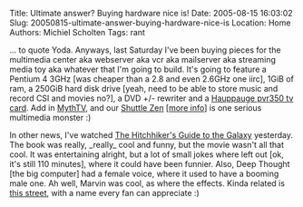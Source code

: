 Title: Ultimate answer? Buying hardware nice is!
Date: 2005-08-15 16:03:02
Slug: 20050815-ultimate-answer-buying-hardware-nice-is
Location: Home
Authors: Michiel Scholten
Tags: rant

<p>... to quote Yoda. Anyways, last Saturday I've been buying pieces for the multimedia center aka webserver aka vcr aka mailserver aka streaming media toy aka whatever that I'm going to build. It's going to feature a Pentium 4 3GHz [was cheaper than a 2.8 and even 2.6GHz one iirc], 1GiB of ram, a 250GiB hard disk drive [yeah, need to be able to store music and record CSI and movies no?], a DVD +/- rewriter and a <a href="http://www.hauppauge.com/html/wintvpvr350_datasheet.htm">Hauppauge pvr350 tv card</a>. Add in <a href="http://www.mythtv.org/">MythTV</a>, and our <a href="http://global.shuttle.com/Product/barebone/brb_OverView.asp?B_id=29">Shuttle Zen</a> [<a href="http://www.silentpcreview.com/article139-page1.html">more info</a>] is one serious multimedia monster :)</p>

<p>In other news, I've watched <a href="http://www.imdb.com/title/tt0371724/">The Hitchhiker's Guide to the Galaxy</a> yesterday. The book was really, _really_ cool and funny, but the movie wasn't all that cool. It was entertaining alright, but a lot of small jokes where left out [ok, it's still 110 minutes], where it could have been funnier. Also, Deep Thought [the big computer] had a female voice, where it used to have a booming male one. Ah well, Marvin was cool, as where the effects. Kinda related is <a href="http://www.deadprogrammer.com/?p=1722">this street</a>, with a name every fan can appreciate :)</p>